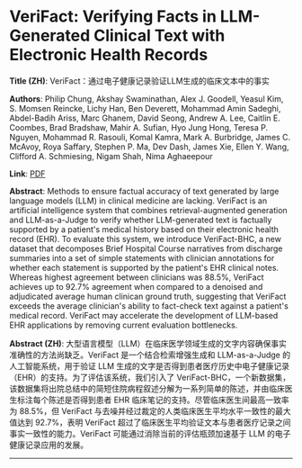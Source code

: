 # VeriFact: Verifying Facts in LLM-Generated Clinical Text with Electronic Health Records 

**Title (ZH)**: VeriFact：通过电子健康记录验证LLM生成的临床文本中的事实 

**Authors**: Philip Chung, Akshay Swaminathan, Alex J. Goodell, Yeasul Kim, S. Momsen Reincke, Lichy Han, Ben Deverett, Mohammad Amin Sadeghi, Abdel-Badih Ariss, Marc Ghanem, David Seong, Andrew A. Lee, Caitlin E. Coombes, Brad Bradshaw, Mahir A. Sufian, Hyo Jung Hong, Teresa P. Nguyen, Mohammad R. Rasouli, Komal Kamra, Mark A. Burbridge, James C. McAvoy, Roya Saffary, Stephen P. Ma, Dev Dash, James Xie, Ellen Y. Wang, Clifford A. Schmiesing, Nigam Shah, Nima Aghaeepour  

**Link**: [PDF](https://arxiv.org/pdf/2501.16672)  

**Abstract**: Methods to ensure factual accuracy of text generated by large language models (LLM) in clinical medicine are lacking. VeriFact is an artificial intelligence system that combines retrieval-augmented generation and LLM-as-a-Judge to verify whether LLM-generated text is factually supported by a patient's medical history based on their electronic health record (EHR). To evaluate this system, we introduce VeriFact-BHC, a new dataset that decomposes Brief Hospital Course narratives from discharge summaries into a set of simple statements with clinician annotations for whether each statement is supported by the patient's EHR clinical notes. Whereas highest agreement between clinicians was 88.5%, VeriFact achieves up to 92.7% agreement when compared to a denoised and adjudicated average human clinican ground truth, suggesting that VeriFact exceeds the average clinician's ability to fact-check text against a patient's medical record. VeriFact may accelerate the development of LLM-based EHR applications by removing current evaluation bottlenecks. 

**Abstract (ZH)**: 大型语言模型（LLM）在临床医学领域生成的文字内容确保事实准确性的方法尚缺乏。VeriFact 是一个结合检索增强生成和 LLM-as-a-Judge 的人工智能系统，用于验证 LLM 生成的文字是否得到患者医疗历史中电子健康记录（EHR）的支持。为了评估该系统，我们引入了 VeriFact-BHC，一个新数据集，该数据集将出院总结中的简短住院病程叙述分解为一系列简单的陈述，并由临床医生标注每个陈述是否得到患者 EHR 临床笔记的支持。尽管临床医生间最高一致率为 88.5%，但 VeriFact 与去噪并经过裁定的人类临床医生平均水平一致性的最大值达到 92.7%，表明 VeriFact 超过了临床医生平均验证文本与患者医疗记录之间事实一致性的能力。VeriFact 可能通过消除当前的评估瓶颈加速基于 LLM 的电子健康记录应用的发展。 

---
